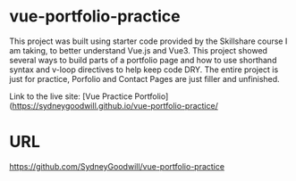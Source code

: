 # vue-portfolio-practice

This project was built using starter code provided by the Skillshare course I am taking, to better understand Vue.js and Vue3. This project showed several ways to build parts of a portfolio page and how to use shorthand syntax and v-loop directives to help keep code DRY. The entire project is just for practice, Porfolio and Contact Pages are just filler and unfinished.

Link to the live site: [Vue Practice Portfolio](https://sydneygoodwill.github.io/vue-portfolio-practice/


# URL

https://github.com/SydneyGoodwill/vue-portfolio-practice
